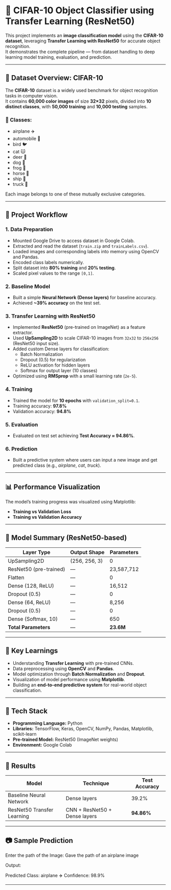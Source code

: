# 🧠 CIFAR-10 Object Classifier using Transfer Learning (ResNet50)

This project implements an **image classification model** using the **CIFAR-10 dataset**, leveraging **Transfer Learning with ResNet50** for accurate object recognition.  
It demonstrates the complete pipeline — from dataset handling to deep learning model training, evaluation, and prediction.

---

## 📁 Dataset Overview: CIFAR-10

The **CIFAR-10** dataset is a widely used benchmark for object recognition tasks in computer vision.  
It contains **60,000 color images** of size **32×32** pixels, divided into **10 distinct classes**, with **50,000 training** and **10,000 testing** samples.

### 🔢 Classes:
- airplane ✈️  
- automobile 🚗  
- bird 🐦  
- cat 🐱  
- deer 🦌  
- dog 🐶  
- frog 🐸  
- horse 🐴  
- ship 🚢  
- truck 🚚  

Each image belongs to one of these mutually exclusive categories.

---

## 🧩 Project Workflow

### 1. **Data Preparation**
- Mounted Google Drive to access dataset in Google Colab.
- Extracted and read the dataset (`train.zip` and `trainLabels.csv`).
- Loaded images and corresponding labels into memory using OpenCV and Pandas.
- Encoded class labels numerically.
- Split dataset into **80% training** and **20% testing**.
- Scaled pixel values to the range `[0,1]`.

### 2. **Baseline Model**
- Built a simple **Neural Network (Dense layers)** for baseline accuracy.
- Achieved **~39% accuracy** on the test set.

### 3. **Transfer Learning with ResNet50**
- Implemented **ResNet50** (pre-trained on ImageNet) as a feature extractor.
- Used **UpSampling2D** to scale CIFAR-10 images from `32x32` to `256x256` (ResNet50 input size).
- Added custom Dense layers for classification:
  - Batch Normalization  
  - Dropout (0.5) for regularization  
  - ReLU activation for hidden layers  
  - Softmax for output layer (10 classes)
- Optimized using **RMSprop** with a small learning rate (`2e-5`).

### 4. **Training**
- Trained the model for **10 epochs** with `validation_split=0.1`.
- Training accuracy: **97.8%**
- Validation accuracy: **94.8%**

### 5. **Evaluation**
- Evaluated on test set achieving **Test Accuracy ≈ 94.86%**.

### 6. **Prediction**
- Built a predictive system where users can input a new image and get predicted class (e.g., *airplane*, *cat*, *truck*).

---

## 📊 Performance Visualization

The model’s training progress was visualized using Matplotlib:

- **Training vs Validation Loss**
- **Training vs Validation Accuracy**

---

## 🧠 Model Summary (ResNet50-based)

| **Layer Type**           | **Output Shape**   | **Parameters** |
|---------------------------|--------------------|----------------|
| UpSampling2D              | (256, 256, 3)      | 0              |
| ResNet50 (pre-trained)    | —                  | 23,587,712     |
| Flatten                   | —                  | 0              |
| Dense (128, ReLU)         | —                  | 16,512         |
| Dropout (0.5)             | —                  | 0              |
| Dense (64, ReLU)          | —                  | 8,256          |
| Dropout (0.5)             | —                  | 0              |
| Dense (Softmax, 10)       | —                  | 650            |
| **Total Parameters**      | —                  | **23.6M**      |

---

## 🧾 Key Learnings

- Understanding **Transfer Learning** with pre-trained CNNs.  
- Data preprocessing using **OpenCV** and **Pandas**.  
- Model optimization through **Batch Normalization** and **Dropout**.  
- Visualization of model performance using **Matplotlib**.  
- Building an **end-to-end predictive system** for real-world object classification.  

---

## 🧰 Tech Stack

- **Programming Language:** Python  
- **Libraries:** TensorFlow, Keras, OpenCV, NumPy, Pandas, Matplotlib, scikit-learn  
- **Pre-trained Model:** ResNet50 (ImageNet weights)  
- **Environment:** Google Colab  

---

## 🚀 Results

| **Model** | **Technique** | **Test Accuracy** |
|------------|----------------|------------------|
| Baseline Neural Network | Dense layers | 39.2% |
| ResNet50 Transfer Learning | CNN + ResNet50 + Dense layers | **94.86%** |

---

## 📷 Sample Prediction
Enter the path of the Image: Gave the path of an airplane image

Output:

Predicted Class: airplane ✈️
Confidence: 98.9%

---
